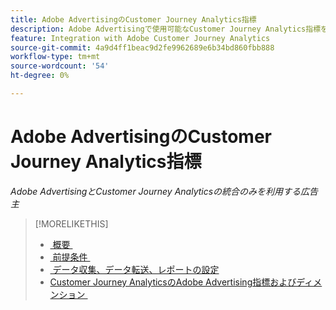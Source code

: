 ```yaml
---
title: Adobe AdvertisingのCustomer Journey Analytics指標
description: Adobe Advertisingで使用可能なCustomer Journey Analytics指標を参照します。
feature: Integration with Adobe Customer Journey Analytics
source-git-commit: 4a9d4ff1beac9d2fe9962689e6b34bd860fbb888
workflow-type: tm+mt
source-wordcount: '54'
ht-degree: 0%

---
```


# Adobe AdvertisingのCustomer Journey Analytics指標

*Adobe AdvertisingとCustomer Journey Analyticsの統合のみを利用する広告主*

<!-- Ask Praveen for list -->


>[!MORELIKETHIS]
>
>* [&#x200B; 概要 &#x200B;](overview.md)
>* [&#x200B; 前提条件 &#x200B;](prerequisites.md)
>* [&#x200B; データ収集、データ転送、レポートの設定 &#x200B;](set-up.md)
>* [Customer Journey AnalyticsのAdobe Advertising指標およびディメンション &#x200B;](advertising-data-in-cja.md)
